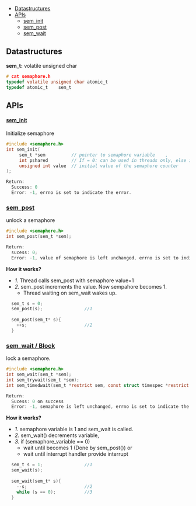 - [Datastructures](#ds)
- [APIs](#api)
  - [sem_init](#si)
  - [sem_post](#sp)
  - [sem_wait](#sw)


<a name=ds></a>
## Datastructures
**sem_t:** volatile unsigned char
```c
# cat semaphore.h
typedef volatile unsigned char atomic_t
typedef atomic_t 	sem_t
```
<a name=api></a>
## APIs
<a name=si></a>
#### [sem_init](https://man7.org/linux/man-pages/man3/sem_init.3.html)
Initialize semaphore
```c
#include <semaphore.h>
int sem_init(
     sem_t *sem          // pointer to semaphore variable    ,
     int pshared         // If = 0: can be used in threads only, else in process,
     unsigned int value  // initial value of the semaphore counter
);

Return:
  Success: 0 
  Error: -1, errno is set to indicate the error.
```
<a name=sp></a>
### [sem_post](https://man7.org/linux/man-pages/man3/sem_post.3.html)
unlock a semaphore
```c
#include <semaphore.h>
int sem_post(sem_t *sem);

Return:
  sucess: 0; 
  Error: -1, value of semaphore is left unchanged, errno is set to indicate the error.
```
**How it works?**
  - _1._ Thread calls sem_post with semaphore value=1
  - _2._ sem_post increments the value. Now sempahore becomes 1.
    - Thread waiting on sem_wait wakes up.
```c
  sem_t s = 0;
  sem_post(s);                //1
  
  sem_post(sem_t* s){
    ++s;                      //2
  }
```
<a name=sw></a>
### [sem_wait / Block](https://man7.org/linux/man-pages/man3/sem_timedwait.3.html)
lock a semaphore.
```c
#include <semaphore.h>
int sem_wait(sem_t *sem);
int sem_trywait(sem_t *sem);
int sem_timedwait(sem_t *restrict sem, const struct timespec *restrict abs_timeout);

Return:
  Sucess: 0 on success
  Error: -1, semaphore is left unchanged, errno is set to indicate the error.
```
**How it works?**
  - _1._ semaphore variable is 1 and sem_wait is called. 
  - _2._ sem_wait() decrements variable, 
  - _3._ if (semaphore_variable == 0)  
    - wait until becomes 1 (Done by sem_post()) or 
    - wait until interrupt handler provide interrupt
```c
  sem_t s = 1;                //1
  sem_wait(s);
  
  sem_wait(sem_t* s){
    --s;                      //2
    while (s == 0);           //3
  }
```
